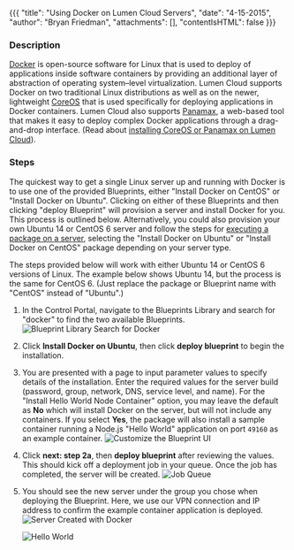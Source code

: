 {{{
  "title": "Using Docker on Lumen Cloud Servers",
  "date": "4-15-2015",
  "author": "Bryan Friedman",
  "attachments": [],
  "contentIsHTML": false
}}}

### Description
[Docker](//www.docker.com) is open-source software for Linux that is used to deploy of applications inside software containers by providing an additional layer of abstraction of operating system–level virtualization. Lumen Cloud supports Docker on two traditional Linux distributions as well as on the newer, lightweight [CoreOS](//www.coreos.com) that is used specifically for deploying applications in Docker containers.  Lumen Cloud also supports [Panamax](//www.panamax.io), a web-based tool that makes it easy to deploy complex Docker applications through a drag-and-drop interface. (Read about [installing CoreOS or Panamax on Lumen Cloud](../Servers/building-coreos-server-cluster-on-the-centurylink-cloud.md)).

### Steps
The quickest way to get a single Linux server up and running with Docker is to use one of the provided Blueprints, either "Install Docker on CentOS" or "Install Docker on Ubuntu". Clicking on either of these Blueprints and then clicking "deploy Blueprint" will provision a server and install Docker for you. This process is outlined below. Alternatively, you could also provision your own Ubuntu 14 or CentOS 6 server and follow the steps for [executing a package on a server](../Servers/using-group-tasks-to-install-software-and-run-scripts-on-groups.md), selecting the "Install Docker on Ubuntu" or "Install Docker on CentOS" package depending on your server type.

The steps provided below will work with either Ubuntu 14 or CentOS 6 versions of Linux. The example below shows Ubuntu 14, but the process is the same for CentOS 6. (Just replace the package or Blueprint name with "CentOS" instead of "Ubuntu".)

1. In the Control Portal, navigate to the Blueprints Library and search for "docker" to find the two available Blueprints.
   ![Blueprint Library Search for Docker](../images/using-docker-on-centurylink-cloud-servers-01.png)

2. Click **Install Docker on Ubuntu**, then click **deploy blueprint** to begin the installation.
3. You are presented with a page to input parameter values to specify details of the installation. Enter the required values for the server build (password, group, network, DNS, service level, and name). For the "Install Hello World Node Container" option, you may leave the default as **No** which will install Docker on the server, but will not include any containers. If you select **Yes**, the package will also install a sample container running a Node.js "Hello World" application on port `49160` as an example container.
   ![Customize the Blueprint UI](../images/using-docker-on-centurylink-cloud-servers-02.png)

4. Click **next: step 2a**, then **deploy blueprint** after reviewing the values. This should kick off a deployment job in your queue. Once the job has completed, the server will be created.
   ![Job Queue](../images/using-docker-on-centurylink-cloud-servers-03.png)

5. You should see the new server under the group you chose when deploying the Blueprint. Here, we use our VPN connection and IP address to confirm the example container application is deployed.
   ![Server Created with Docker](../images/using-docker-on-centurylink-cloud-servers-04.png)

   ![Hello World](../images/using-docker-on-centurylink-cloud-servers-05.png)
